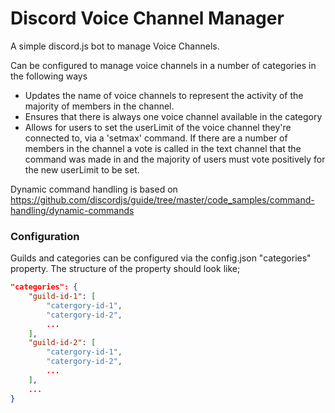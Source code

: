 # Discord Voice Channel Manager

A simple discord.js bot to manage Voice Channels.

Can be configured to manage voice channels in a number of categories in the following ways

* Updates the name of voice channels to represent the activity of the majority of members in the channel.
* Ensures that there is always one voice channel available in the category
* Allows for users to set the userLimit of the voice channel they're connected to, via a 'setmax' command. If there are a number of members in the channel a vote is called in the text channel that the command was made in and the majority of users must vote positively for the new userLimit to be set.

Dynamic command handling is based on https://github.com/discordjs/guide/tree/master/code_samples/command-handling/dynamic-commands

### Configuration

Guilds and categories can be configured via the config.json "categories" property. The structure of the property should look like;

```json
"categories": {
    "guild-id-1": [
        "catergory-id-1",
        "catergory-id-2",
        ...
    ],
    "guild-id-2": [
        "catergory-id-1",
        "catergory-id-2",
        ...
    ],
    ...
}
```


